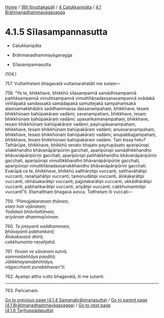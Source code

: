 
[Home](/) / [18It Itivuttakapāḷi](../...md) / [4 Catukkanipāta](...md) / [4.1 Brāhmaṇadhammayāgavagga](../18It/4/4.1.md)

# 4.1.5 Sīlasampannasutta

* Catukkanipāta

* Brāhmaṇadhammayāgavagga

* Sīlasampannasutta

(104.)

757\. Vuttañhetaṃ bhagavatā vuttamarahatāti me sutaṃ—

758\. “Ye te, bhikkhave, bhikkhū sīlasampannā samādhisampannā paññāsampannā vimuttisampannā vimuttiñāṇadassanasampannā ovādakā viññāpakā sandassakā samādapakā samuttejakā sampahaṃsakā alaṃsamakkhātāro saddhammassa dassanampahaṃ, bhikkhave, tesaṃ bhikkhūnaṃ bahūpakāraṃ vadāmi; savanampahaṃ, bhikkhave, tesaṃ bhikkhūnaṃ bahūpakāraṃ vadāmi; upasaṅkamanampahaṃ, bhikkhave, tesaṃ bhikkhūnaṃ bahūpakāraṃ vadāmi; payirupāsanampahaṃ, bhikkhave, tesaṃ bhikkhūnaṃ bahūpakāraṃ vadāmi; anussaraṇampahaṃ, bhikkhave, tesaṃ bhikkhūnaṃ bahūpakāraṃ vadāmi; anupabbajjampahaṃ, bhikkhave, tesaṃ bhikkhūnaṃ bahūpakāraṃ vadāmi. Taṃ kissa hetu? Tathārūpe, bhikkhave, bhikkhū sevato bhajato payirupāsato aparipūropi sīlakkhandho bhāvanāpāripūriṃ gacchati, aparipūropi samādhikkhandho bhāvanāpāripūriṃ gacchati, aparipūropi paññākkhandho bhāvanāpāripūriṃ gacchati, aparipūropi vimuttikkhandho bhāvanāpāripūriṃ gacchati, aparipūropi vimuttiñāṇadassanakkhandho bhāvanāpāripūriṃ gacchati. Evarūpā ca te, bhikkhave, bhikkhū satthārotipi vuccanti, satthavāhātipi vuccanti, raṇañjahātipi vuccanti, tamonudātipi vuccanti, ālokakarātipi vuccanti, obhāsakarātipi vuccanti, pajjotakarātipi vuccanti, ukkādhārātipi vuccanti, pabhaṅkarātipi vuccanti, ariyātipi vuccanti, cakkhumantotipi vuccantī”ti. Etamatthaṃ bhagavā avoca. Tatthetaṃ iti vuccati—

759\. _“Pāmojjakaraṇaṃ ṭhānaṃ,_  
_etaṃ hoti vijānataṃ;_  
_Yadidaṃ bhāvitattānaṃ,_  
_ariyānaṃ dhammajīvinaṃ._  


760\. _Te jotayanti saddhammaṃ,_  
_bhāsayanti pabhaṅkarā;_  
_Ālokakaraṇā dhīrā,_  
_cakkhumanto raṇañjahā._  


761\. _Yesaṃ ve sāsanaṃ sutvā,_  
_sammadaññāya paṇḍitā;_  
_Jātikkhayamabhiññāya,_  
_nāgacchanti punabbhavan”ti._  


762\. Ayampi attho vutto bhagavatā, iti me sutanti.

---

763\. Pañcamaṃ.



[Go to previous page (4.1.4 Samaṇabrāhmaṇasutta)](4.1.4.md) / [Go to parent page (4.1 Brāhmaṇadhammayāgavagga)](../18It/4/4.1.md) / [Go to next page (4.1.6 Taṇhuppādasutta)](4.1.6.md)



